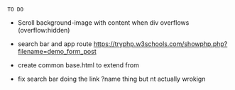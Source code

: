     TO DO

- Scroll background-image with content when div overflows (overflow:hidden)

- search bar and app route https://tryphp.w3schools.com/showphp.php?filename=demo_form_post

- create common base.html to extend from

- fix search bar doing the link ?name thing but nt actually wrokign
